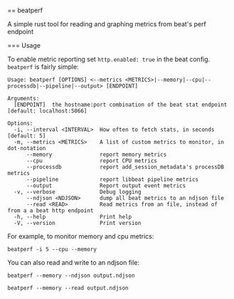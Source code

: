 == beatperf

A simple rust tool for reading and graphing metrics from beat's perf endpoint

=== Usage

To enable metric reporting set `http.enabled: true` in the beat config.
`beatperf` is fairly simple:

```
Usage: beatperf [OPTIONS] <--metrics <METRICS>|--memory|--cpu|--processdb|--pipeline|--output> [ENDPOINT]

Arguments:
  [ENDPOINT]  the hostname:port combination of the beat stat endpoint [default: localhost:5066]

Options:
  -i, --interval <INTERVAL>  How often to fetch stats, in seconds [default: 5]
  -m, --metrics <METRICS>    A list of custom metrics to monitor, in dot-notation
      --memory               report memory metrics
      --cpu                  report CPU metrics
      --processdb            report add_session_metadata's processDB metrics
      --pipeline             report libbeat pipeline metrics
      --output               Report output event metrics
  -v, --verbose              Debug logging
      --ndjson <NDJSON>      dump all beat metrics to an ndjson file
      --read <READ>          Read metrics from an file, instead of from a a beat http endpoint
  -h, --help                 Print help
  -V, --version              Print version
```

For example, to monitor memory and cpu metrics:

```
beatperf -i 5 --cpu --memory
```

You can also read and write to an ndjson file:

```
beatperf --memory --ndjson output.ndjson
```

```
beatperf --memory --read output.ndjson
```